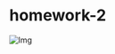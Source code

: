 # homework-2

![Img](https://github.com/kittisak-nanchom/homework-2/blob/main/homework2.jpg?raw=true)
